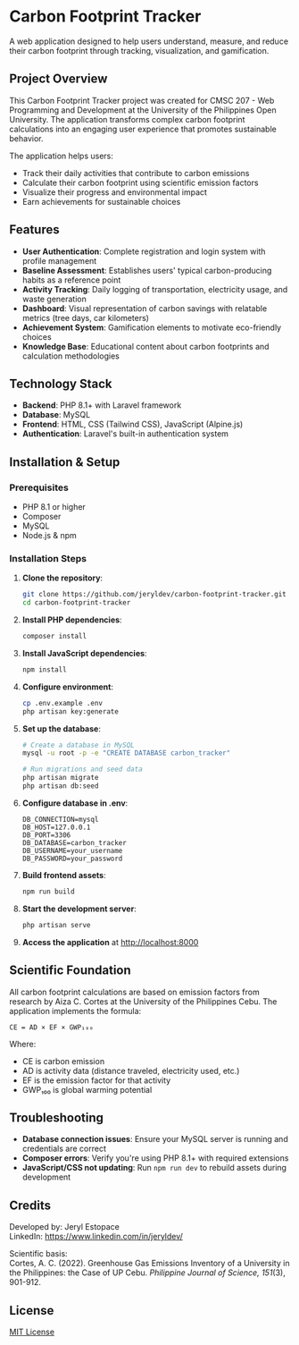 # Carbon Footprint Tracker

A web application designed to help users understand, measure, and reduce their carbon footprint through tracking, visualization, and gamification.

## Project Overview

This Carbon Footprint Tracker project was created for CMSC 207 - Web Programming and Development at the University of the Philippines Open University. The application transforms complex carbon footprint calculations into an engaging user experience that promotes sustainable behavior.

The application helps users:

- Track their daily activities that contribute to carbon emissions
- Calculate their carbon footprint using scientific emission factors
- Visualize their progress and environmental impact
- Earn achievements for sustainable choices

## Features

- **User Authentication**: Complete registration and login system with profile management
- **Baseline Assessment**: Establishes users' typical carbon-producing habits as a reference point
- **Activity Tracking**: Daily logging of transportation, electricity usage, and waste generation
- **Dashboard**: Visual representation of carbon savings with relatable metrics (tree days, car kilometers)
- **Achievement System**: Gamification elements to motivate eco-friendly choices
- **Knowledge Base**: Educational content about carbon footprints and calculation methodologies

## Technology Stack

- **Backend**: PHP 8.1+ with Laravel framework
- **Database**: MySQL
- **Frontend**: HTML, CSS (Tailwind CSS), JavaScript (Alpine.js)
- **Authentication**: Laravel's built-in authentication system

## Installation & Setup

### Prerequisites

- PHP 8.1 or higher
- Composer
- MySQL
- Node.js & npm

### Installation Steps

1. **Clone the repository**:

    ```bash
    git clone https://github.com/jeryldev/carbon-footprint-tracker.git
    cd carbon-footprint-tracker
    ```

2. **Install PHP dependencies**:

    ```bash
    composer install
    ```

3. **Install JavaScript dependencies**:

    ```bash
    npm install
    ```

4. **Configure environment**:

    ```bash
    cp .env.example .env
    php artisan key:generate
    ```

5. **Set up the database**:

    ```bash
    # Create a database in MySQL
    mysql -u root -p -e "CREATE DATABASE carbon_tracker"

    # Run migrations and seed data
    php artisan migrate
    php artisan db:seed
    ```

6. **Configure database in .env**:

    ```
    DB_CONNECTION=mysql
    DB_HOST=127.0.0.1
    DB_PORT=3306
    DB_DATABASE=carbon_tracker
    DB_USERNAME=your_username
    DB_PASSWORD=your_password
    ```

7. **Build frontend assets**:

    ```bash
    npm run build
    ```

8. **Start the development server**:

    ```bash
    php artisan serve
    ```

9. **Access the application** at <http://localhost:8000>

## Scientific Foundation

All carbon footprint calculations are based on emission factors from research by Aiza C. Cortes at the University of the Philippines Cebu. The application implements the formula:

```
CE = AD × EF × GWP₁₀₀
```

Where:

- CE is carbon emission
- AD is activity data (distance traveled, electricity used, etc.)
- EF is the emission factor for that activity
- GWP₁₀₀ is global warming potential

## Troubleshooting

- **Database connection issues**: Ensure your MySQL server is running and credentials are correct
- **Composer errors**: Verify you're using PHP 8.1+ with required extensions
- **JavaScript/CSS not updating**: Run `npm run dev` to rebuild assets during development

## Credits

Developed by: Jeryl Estopace  
LinkedIn: <https://www.linkedin.com/in/jeryldev/>

Scientific basis:  
Cortes, A. C. (2022). Greenhouse Gas Emissions Inventory of a University in the Philippines: the Case of UP Cebu. _Philippine Journal of Science, 151_(3), 901-912.

## License

[MIT License](LICENSE)
